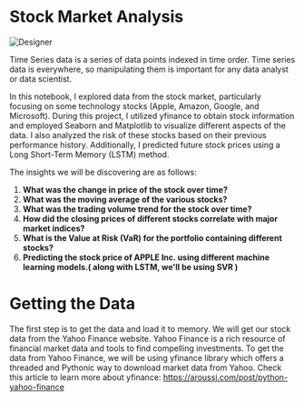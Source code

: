 # Stock Market Analysis

![Designer](https://github.com/AngadVM/Stock_Market_Analysis/assets/144656294/ec30c9bf-6e2d-4608-88b2-dc76e330117a)

Time Series data is a series of data points indexed in time order. Time series data is everywhere, so manipulating them is important for any data analyst or data scientist.

In this notebook, I explored data from the stock market, particularly focusing on some technology stocks (Apple, Amazon, Google, and Microsoft). During this project, I utilized yfinance to obtain stock information and employed Seaborn and Matplotlib to visualize different aspects of the data. I also analyzed the risk of these stocks based on their previous performance history. Additionally, I predicted future stock prices using a Long Short-Term Memory (LSTM) method.

The insights we will be discovering are as follows:
1. **What was the change in price of the stock over time?**
2. **What was the moving average of the various stocks?**
3. **What was the trading volume trend for the stock over time?**
4. **How did the closing prices of different stocks correlate with major market indices?**
5. **What is the Value at Risk (VaR) for the portfolio containing different stocks?**
6. **Predicting the stock price of APPLE Inc. using different machine learning models.( along with LSTM, we'll be using SVR )**

# Getting the Data

The first step is to get the data and load it to memory. We will get our stock data from the Yahoo Finance website. Yahoo Finance is a rich resource of financial market data and tools to find compelling investments. To get the data from Yahoo Finance, we will be using yfinance library which offers a threaded and Pythonic way to download market data from Yahoo. Check this article to learn more about yfinance: https://aroussi.com/post/python-yahoo-finance
